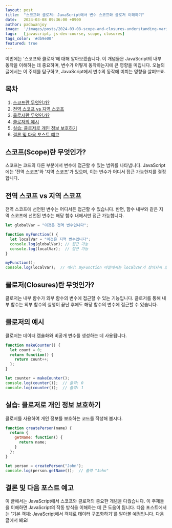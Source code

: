 ```yaml
---
layout: post
title:  "스코프와 클로저: JavaScript에서 변수 스코프와 클로저 이해하기"
date:   2024-03-08 09:36:00 +0900
author: padawanjoy
image:  '/images/posts/2024-03-08-scope-and-closures-understanding-variable-scope-and-closures-in-javascript/01.webp'
tags:   [javascript, js-dev-course, scope, closures]
tags_color: '#db9e00'
featured: true
---
```

이번에는 '스코프와 클로저'에 대해 알아보겠습니다. 이 개념들은 JavaScript의 내부 동작을 이해하는 데 중요하며, 변수가 어떻게 동작하는지에 큰 영향을 미칩니다. 오늘의 글에서는 이 주제를 탐구하고, JavaScript에서 변수의 동작에 미치는 영향을 살펴보죠.

## 목차
1. [스코프란 무엇인가?](#스코프란-무엇인가)
2. [전역 스코프 vs 지역 스코프](#전역-스코프-vs-지역-스코프)
3. [클로저란 무엇인가?](#클로저란-무엇인가)
4. [클로저의 예시](#클로저의-예시)
5. [실습: 클로저로 개인 정보 보호하기](#실습-클로저로-개인-정보-보호하기)
6. [결론 및 다음 포스트 예고](#결론-및-다음-포스트-예고)

## 스코프(Scope)란 무엇인가?
스코프는 코드의 다른 부분에서 변수에 접근할 수 있는 범위를 나타냅니다. JavaScript에는 '전역 스코프'와 '지역 스코프'가 있으며, 이는 변수가 어디서 접근 가능한지를 결정합니다.

## 전역 스코프 vs 지역 스코프
전역 스코프에 선언된 변수는 어디서든 접근할 수 있습니다. 반면, 함수 내부와 같은 지역 스코프에 선언된 변수는 해당 함수 내에서만 접근 가능합니다.

```javascript
let globalVar = "이것은 전역 변수입니다";

function myFunction() {
  let localVar = "이것은 지역 변수입니다";
  console.log(globalVar); // 접근 가능
  console.log(localVar);  // 접근 가능
}

myFunction();
console.log(localVar);  // 에러: myFunction 바깥에서는 localVar가 정의되지 않음
```

## 클로저(Closures)란 무엇인가?
클로저는 내부 함수가 외부 함수의 변수에 접근할 수 있는 기능입니다. 클로저를 통해 내부 함수는 외부 함수의 실행이 끝난 후에도 해당 함수의 변수에 접근할 수 있습니다.

## 클로저의 예시
클로저는 데이터 캡슐화와 비공개 변수를 생성하는 데 사용됩니다.

```javascript
function makeCounter() {
  let count = 0;
  return function() {
    return count++;
  };
}

let counter = makeCounter();
console.log(counter());  // 출력: 0
console.log(counter());  // 출력: 1
```

## 실습: 클로저로 개인 정보 보호하기
클로저를 사용하여 개인 정보를 보호하는 코드를 작성해 봅시다.

```javascript
function createPerson(name) {
  return {
    getName: function() {
      return name;
    }
  };
}

let person = createPerson("John");
console.log(person.getName());  // 출력 "John"
```

## 결론 및 다음 포스트 예고
이 글에서는 JavaScript에서 스코프와 클로저의 중요한 개념을 다뤘습니다. 이 주제들을 이해하면 JavaScript의 작동 방식을 이해하는 데 큰 도움이 됩니다. 다음 포스트에서는 '기본 객체: JavaScript에서 객체로 데이터 구조화하기'를 알아볼 예정입니다. 다음 글에서 봬요!